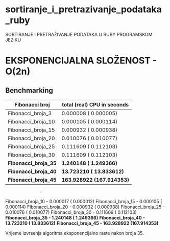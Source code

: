 # sortiranje_i_pretrazivanje_podataka_ruby

SORTIRANJE I PRETRAŽIVANJE PODATAKA U RUBY PROGRAMSKOM JEZIKU

# EKSPONENCIJALNA SLOŽENOST - O(2n)

## Benchmarking

| Fibonacci broj     | total (real) CPU in seconds   |
| -----------------  | ----------------------------- |
| Fibonacci_broja_3  | 0.000008  ( 0.000005)   |
| Fibonacci_broja_10 | 0.000105   ( 0.000114)  |
| Fibonacci_broja_15 | 0.000932   ( 0.000938)   |
| Fibonacci_broja_20 | 0.010076   ( 0.010077)   |
| Fibonacci_broja_25 | 0.111609   ( 0.112103)   |
| Fibonacci_broja_30 | 0.111609   ( 0.112103)   |
| **Fibonacci_broja_35** | **1.240148 (  1.249366)**   |
| **Fibonacci_broja_40** | **13.723210  ( 13.833612)**   |
| **Fibonacci_broja_45** | **163.928922 (167.914353)**   |


                   -
   Fibonacci_broja_10 - 0.000017   ( 0.000012)
   Fibonacci_broja_15 - 0.000105   ( 0.000114)
 Fibonacci_broja_20 - 0.000932   ( 0.000938)
 Fibonacci_broja_25 - 0.010076   ( 0.010077)
 Fibonacci_broja_30 - 0.111609   ( 0.112103)
 **Fibonacci_broja_35 - 1.240148 (  1.249366)**
 **Fibonacci_broja_40 - 13.723210  ( 13.833612)**
 **Fibonacci_broja_45 - 163.928922 (167.914353)**

Vrijeme izvrsenja algoritma eksponencijalno raste nakon broja 35.
